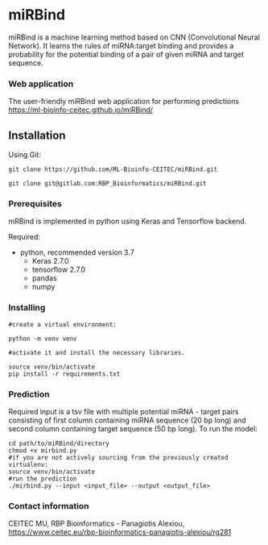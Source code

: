 # miRBind

miRBind is a machine learning method based on CNN (Convolutional Neural Network). It learns the rules of miRNA:target binding and provides a probability for the potential binding of a pair of given miRNA and target sequence.

### Web application

The user-friendly miRBind web application for performing predictions https://ml-bioinfo-ceitec.github.io/miRBind/

## Installation

Using Git:
```
git clone https://github.com/ML-Bioinfo-CEITEC/miRBind.git
```
```
git clone git@gitlab.com:RBP_Bioinformatics/miRBind.git
```

### Prerequisites

mRBind is implemented in python using Keras and Tensorflow backend.

Required:

* python, recommended version 3.7
    * Keras 2.7.0
    * tensorflow 2.7.0
    * pandas
    * numpy
    
    
### Installing

```
#create a virtual environment:

python -m venv venv

#activate it and install the necessary libraries.

source venv/bin/activate
pip install -r requirements.txt
```

### Prediction

Required input is a tsv file with multiple potential miRNA - target pairs consisting of first column containing miRNA sequence (20 bp long) and second column containing target sequence (50 bp long).
To run the model:

```
cd path/to/miRBind/directory
chmod +x mirbind.py
#if you are not actively sourcing from the previously created virtualenv:
source venv/bin/activate
#run the prediction
./mirbind.py --input <input_file> --output <output_file>
```


### Contact information

CEITEC MU, RBP Bioinformatics - Panagiotis Alexiou, https://www.ceitec.eu/rbp-bioinformatics-panagiotis-alexiou/rg281
